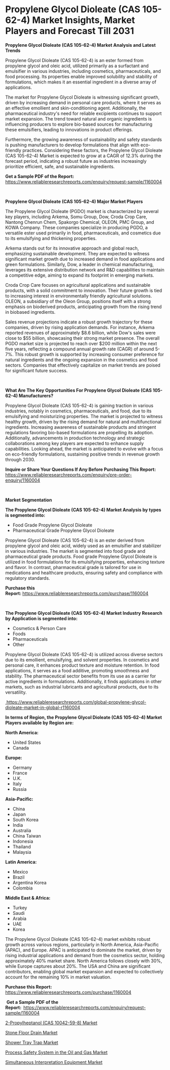 <p><h1>Propylene Glycol Dioleate (CAS 105-62-4) Market Insights, Market Players and Forecast Till 2031</h1></p><p><strong>Propylene Glycol Dioleate (CAS 105-62-4) Market Analysis and Latest Trends</strong></p>
<p><p>Propylene Glycol Dioleate (CAS 105-62-4) is an ester formed from propylene glycol and oleic acid, utilized primarily as a surfactant and emulsifier in various industries, including cosmetics, pharmaceuticals, and food processing. Its properties enable improved solubility and stability of formulations, which makes it an essential ingredient in a diverse array of applications.</p><p>The market for Propylene Glycol Dioleate is witnessing significant growth, driven by increasing demand in personal care products, where it serves as an effective emollient and skin-conditioning agent. Additionally, the pharmaceutical industry's need for reliable excipients continues to support market expansion. The trend toward natural and organic ingredients is influencing producers to explore bio-based sources for manufacturing these emulsifiers, leading to innovations in product offerings.</p><p>Furthermore, the growing awareness of sustainability and safety standards is pushing manufacturers to develop formulations that align with eco-friendly practices. Considering these factors, the Propylene Glycol Dioleate (CAS 105-62-4) Market is expected to grow at a CAGR of 12.3% during the forecast period, indicating a robust future as industries increasingly prioritize efficient, safe, and sustainable ingredients.</p></p>
<p><strong>Get a Sample PDF of the Report:&nbsp;</strong> <a href="https://www.reliableresearchreports.com/enquiry/request-sample/1160004?utm_campaign=9&utm_medium=2&utm_source=Github&utm_content=ia&utm_term=05122024&utm_id=propylene-glycol-dioleate-cas-105-62-4">https://www.reliableresearchreports.com/enquiry/request-sample/1160004</a></p>
<p>&nbsp;</p>
<p><strong>Propylene Glycol Dioleate (CAS 105-62-4) Major Market Players</strong></p>
<p><p>The Propylene Glycol Dioleate (PGDO) market is characterized by several key players, including Arkema, Somu Group, Dow, Croda Crop Care, Nantong Chenrun Chem, Spakorgo Chemical, OLEON, PMC Group, and KOWA Company. These companies specialize in producing PGDO, a versatile ester used primarily in food, pharmaceuticals, and cosmetics due to its emulsifying and thickening properties.</p><p>Arkema stands out for its innovative approach and global reach, emphasizing sustainable development. They are expected to witness significant market growth due to increased demand in food applications and green formulations. Similarly, Dow, a leader in chemical manufacturing, leverages its extensive distribution network and R&D capabilities to maintain a competitive edge, aiming to expand its footprint in emerging markets.</p><p>Croda Crop Care focuses on agricultural applications and sustainable products, with a solid commitment to innovation. Their future growth is tied to increasing interest in environmentally friendly agricultural solutions. OLEON, a subsidiary of the Oleon Group, positions itself with a strong emphasis on bioderived products, anticipating growth from the rising trend in biobased ingredients.</p><p>Sales revenue projections indicate a robust growth trajectory for these companies, driven by rising application demands. For instance, Arkema reported revenues of approximately $8.6 billion, while Dow's sales were close to $55 billion, showcasing their strong market presence. The overall PGDO market size is projected to reach over $200 million within the next five years, reflecting a compound annual growth rate (CAGR) of around 5-7%. This robust growth is supported by increasing consumer preference for natural ingredients and the ongoing expansion in the cosmetics and food sectors. Companies that effectively capitalize on market trends are poised for significant future success.</p></p>
<p>&nbsp;</p>
<p><strong>What Are The Key Opportunities For Propylene Glycol Dioleate (CAS 105-62-4) Manufacturers?</strong></p>
<p><p>Propylene Glycol Dioleate (CAS 105-62-4) is gaining traction in various industries, notably in cosmetics, pharmaceuticals, and food, due to its emulsifying and moisturizing properties. The market is projected to witness healthy growth, driven by the rising demand for natural and multifunctional ingredients. Increasing awareness of sustainable products and stringent regulations favoring bio-based formulations are propelling its adoption. Additionally, advancements in production technology and strategic collaborations among key players are expected to enhance supply capabilities. Looking ahead, the market is anticipated to evolve with a focus on eco-friendly formulations, sustaining positive trends in revenue growth through 2030.</p></p>
<p><strong>Inquire or Share Your Questions If Any Before Purchasing This Report:</strong> <a href="https://www.reliableresearchreports.com/enquiry/pre-order-enquiry/1160004?utm_campaign=9&utm_medium=2&utm_source=Github&utm_content=ia&utm_term=05122024&utm_id=propylene-glycol-dioleate-cas-105-62-4">https://www.reliableresearchreports.com/enquiry/pre-order-enquiry/1160004</a></p>
<p>&nbsp;</p>
<p><strong>Market Segmentation</strong></p>
<p><strong>The Propylene Glycol Dioleate (CAS 105-62-4) Market Analysis by types is segmented into:</strong></p>
<p><ul><li>Food Grade Propylene Glycol Dioleate</li><li>Pharmaceutical Grade Propylene Glycol Dioleate</li></ul></p>
<p><p>Propylene Glycol Dioleate (CAS 105-62-4) is an ester derived from propylene glycol and oleic acid, widely used as an emulsifier and stabilizer in various industries. The market is segmented into food grade and pharmaceutical grade products. Food grade Propylene Glycol Dioleate is utilized in food formulations for its emulsifying properties, enhancing texture and flavor. In contrast, pharmaceutical grade is tailored for use in medications and healthcare products, ensuring safety and compliance with regulatory standards.</p></p>
<p><strong>Purchase this Report:&nbsp;</strong><a href="https://www.reliableresearchreports.com/purchase/1160004?utm_campaign=9&utm_medium=2&utm_source=Github&utm_content=ia&utm_term=05122024&utm_id=propylene-glycol-dioleate-cas-105-62-4">https://www.reliableresearchreports.com/purchase/1160004</a></p>
<p>&nbsp;</p>
<p><strong>The Propylene Glycol Dioleate (CAS 105-62-4) Market Industry Research by Application is segmented into:</strong></p>
<p><ul><li>Cosmetics & Person Care</li><li>Foods</li><li>Pharmaceuticals</li><li>Other</li></ul></p>
<p><p>Propylene Glycol Dioleate (CAS 105-62-4) is utilized across diverse sectors due to its emollient, emulsifying, and solvent properties. In cosmetics and personal care, it enhances product texture and moisture retention. In food applications, it serves as a food additive, promoting smoothness and stability. The pharmaceutical sector benefits from its use as a carrier for active ingredients in formulations. Additionally, it finds applications in other markets, such as industrial lubricants and agricultural products, due to its versatility.</p></p>
<p><a href="https://www.reliableresearchreports.com/global-propylene-glycol-dioleate-market-in-global-r1160004?utm_campaign=9&utm_medium=2&utm_source=Github&utm_content=ia&utm_term=05122024&utm_id=propylene-glycol-dioleate-cas-105-62-4">&nbsp;https://www.reliableresearchreports.com/global-propylene-glycol-dioleate-market-in-global-r1160004</a></p>
<p><strong>In terms of Region, the Propylene Glycol Dioleate (CAS 105-62-4) Market Players available by Region are:</strong></p>
<p>
    <p> <strong> North America: </strong>
        <ul>
            <li>United States</li>
            <li>Canada</li>
        </ul>
        </p> 
    <p> <strong> Europe: </strong>
        <ul>
            <li>Germany</li>
            <li>France</li>
            <li>U.K.</li>
            <li>Italy</li>
            <li>Russia</li>
        </ul>
        </p> 
    <p> <strong> Asia-Pacific: </strong>
        <ul>
            <li>China</li>
            <li>Japan</li>
            <li>South Korea</li>
            <li>India</li>
            <li>Australia</li>
            <li>China Taiwan</li>
            <li>Indonesia</li>
            <li>Thailand</li>
            <li>Malaysia</li>
        </ul>
        </p> 
    <p> <strong> Latin America: </strong>
        <ul>
            <li>Mexico</li>
            <li>Brazil</li>
            <li>Argentina Korea</li>
            <li>Colombia</li>
        </ul>
        </p> 
    <p> <strong> Middle East & Africa: </strong>
        <ul>
            <li>Turkey</li>
            <li>Saudi</li>
            <li>Arabia</li>
            <li>UAE</li>
            <li>Korea</li>
        </ul>
    </p>
    </p>
<p><p>The Propylene Glycol Dioleate (CAS 105-62-4) market exhibits robust growth across various regions, particularly in North America, Asia-Pacific (APAC), and Europe. APAC is anticipated to dominate the market, driven by rising industrial applications and demand from the cosmetics sector, holding approximately 40% market share. North America follows closely with 30%, while Europe captures about 20%. The USA and China are significant contributors, enabling global market expansion and expected to collectively account for the remaining 10% in market valuation.</p></p>
<p><strong>Purchase this Report: </strong><a href="https://www.reliableresearchreports.com/purchase/1160004?utm_campaign=9&utm_medium=2&utm_source=Github&utm_content=ia&utm_term=05122024&utm_id=propylene-glycol-dioleate-cas-105-62-4">https://www.reliableresearchreports.com/purchase/1160004</a></p>
<p>&nbsp;<strong>Get a Sample PDF of the Report:&nbsp;&nbsp;</strong><a href="https://www.reliableresearchreports.com/enquiry/request-sample/1160004?utm_campaign=9&utm_medium=2&utm_source=Github&utm_content=ia&utm_term=05122024&utm_id=propylene-glycol-dioleate-cas-105-62-4">https://www.reliableresearchreports.com/enquiry/request-sample/1160004</a></p>
<p><strong></strong></p>
<p><p><a href="https://github.com/marloy8/Market-Research-Report-List-6/blob/main/2-propylheptanol-cas-10042-59-8-market.md?utm_campaign=9&utm_medium=2&utm_source=Github&utm_content=ia&utm_term=05122024&utm_id=propylene-glycol-dioleate-cas-105-62-4">2-Propylheptanol (CAS 10042-59-8) Market</a></p><p><a href="https://issuu.com/reportprime-2/docs/stone-floor-drain-market-size-2030.pptx?utm_campaign=9&utm_medium=2&utm_source=Github&utm_content=ia&utm_term=05122024&utm_id=propylene-glycol-dioleate-cas-105-62-4">Stone Floor Drain Market</a></p><p><a href="https://issuu.com/reportprime-2/docs/shower-tray-trap-market-size-2030.pptx?utm_campaign=9&utm_medium=2&utm_source=Github&utm_content=ia&utm_term=05122024&utm_id=propylene-glycol-dioleate-cas-105-62-4">Shower Tray Trap Market</a></p><p><a href="https://www.linkedin.com/pulse/market-trends-report-analyzing-process-safety-system-oil-gas-nxayf?utm_campaign=9&utm_medium=2&utm_source=Github&utm_content=ia&utm_term=05122024&utm_id=propylene-glycol-dioleate-cas-105-62-4">Process Safety System in the Oil and Gas Market</a></p><p><a href="https://www.linkedin.com/pulse/simultaneous-interpretation-equipment-market-scope-offering-fgmqf?utm_campaign=9&utm_medium=2&utm_source=Github&utm_content=ia&utm_term=05122024&utm_id=propylene-glycol-dioleate-cas-105-62-4">Simultaneous Interpretation Equipment Market</a></p></p>